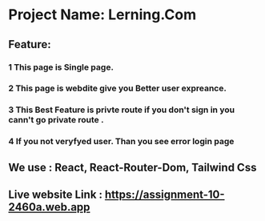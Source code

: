 
# Project Name: Lerning.Com
## Feature:
### 1 This page is Single page.
### 2 This page is webdite give you Better user expreance.
### 3 This Best Feature is privte route if you don't sign in you cann't go private route .
### 4 If you not veryfyed user. Than you see error login page

## We use : React, React-Router-Dom, Tailwind Css 

## Live website Link : https://assignment-10-2460a.web.app


